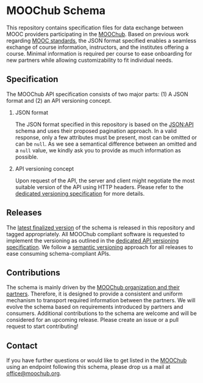 # MOOChub Schema

This repository contains specification files for data exchange between MOOC providers participating in the [MOOChub](https://moochub.org). Based on previous work regarding [MOOC standards](https://github.com/openHPI/mooc-standards), the JSON format specified enables a seamless exchange of course information, instructors, and the institutes offering a course. Minimal information is required per course to ease onboarding for new partners while allowing customizability to fit individual needs.

## Specification

The MOOChub API specification consists of two major parts: (1) A JSON format and (2) an API versioning concept.

1. JSON format

   The JSON format specified in this repository is based on the [JSON:API](https://jsonapi.org) schema and uses their proposed pagination approach. In a valid response, only a few attributes must be present, most can be omitted or can be `null`. As we see a semantical difference between an omitted and a `null` value, we kindly ask you to provide as much information as possible.

2. API versioning concept

   Upon request of the API, the server and client might negotiate the most suitable version of the API using HTTP headers. Please refer to the [dedicated versioning specification](moochub-versioning.md) for more details.

## Releases

The [latest finalized version](https://github.com/moochub/schema/releases/latest) of the schema is released in this repository and tagged appropriately. All MOOChub compliant software is requested to implement the versioning as outlined in the [dedicated API versioning specification](moochub-versioning.md). We follow a [semantic versioning](https://semver.org) approach for all releases to ease consuming schema-compliant APIs.

## Contributions

The schema is mainly driven by the [MOOChub organization and their partners](https://moochub.org/partners/). Therefore, it is designed to provide a consistent and uniform mechanism to transport required information between the partners. We will evolve the schema based on requirements introduced by partners and consumers. Additional contributions to the schema are welcome and will be considered for an upcoming release. Please create an issue or a pull request to start contributing!

## Contact

If you have further questions or would like to get listed in the [MOOChub](https://moochub.org) using an endpoint following this schema, please drop us a mail at office@moochub.org.
